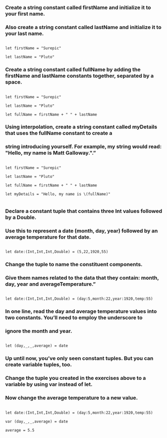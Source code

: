 ### Create a string constant called firstName and initialize it to your first name.
### Also create a string constant called lastName and initialize it to your last name.

```

let firstName = "Surepic"

let lastName = "Pluto"

```

### Create a string constant called fullName by adding the firstName and lastName constants together, separated by a space.

```

let firstName = "Surepic"

let lastName = "Pluto"

let fullName = firstName + " " + lastName

```

### Using interpolation, create a string constant called myDetails that uses the fullName constant to create a 
### string introducing yourself. For example, my string would read: "Hello, my name is Matt Galloway.".”

```

let firstName = "Surepic"

let lastName = "Pluto"

let fullName = firstName + " " + lastName

let myDetails = "Hello, my name is \(fullName)"


```

### Declare a constant tuple that contains three Int values followed by a Double. 
### Use this to represent a date (month, day, year) followed by an average temperature for that date.

```

let date:(Int,Int,Int,Double) = (5,22,1920,55)

```

### Change the tuple to name the constituent components. 
### Give them names related to the data that they contain: month, day, year and averageTemperature.”

```

let date:(Int,Int,Int,Double) = (day:5,month:22,year:1920,temp:55)

```

### In one line, read the day and average temperature values into two constants. You’ll need to employ the underscore to 
### ignore the month and year.

```

let (day,_,_,average) = date

```

### Up until now, you’ve only seen constant tuples. But you can create variable tuples, too. 
### Change the tuple you created in the exercises above to a variable by using var instead of let.
### Now change the average temperature to a new value.

```

let date:(Int,Int,Int,Double) = (day:5,month:22,year:1920,temp:55)

var (day,_,_,average) = date

average = 5.5

```

